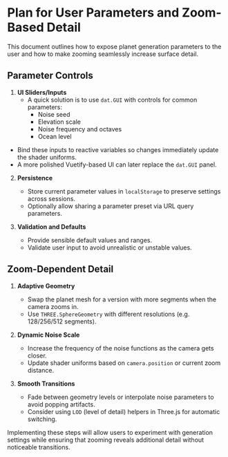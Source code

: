 # Plan for User Parameters and Zoom-Based Detail

This document outlines how to expose planet generation parameters to the user and how to make zooming seamlessly increase surface detail.

## Parameter Controls

1. **UI Sliders/Inputs**
   - A quick solution is to use `dat.GUI` with controls for common parameters:
     - Noise seed
     - Elevation scale
     - Noise frequency and octaves
     - Ocean level
  - Bind these inputs to reactive variables so changes immediately update the shader uniforms.
  - A more polished Vuetify-based UI can later replace the `dat.GUI` panel.

2. **Persistence**
   - Store current parameter values in `localStorage` to preserve settings across sessions.
   - Optionally allow sharing a parameter preset via URL query parameters.

3. **Validation and Defaults**
   - Provide sensible default values and ranges.
   - Validate user input to avoid unrealistic or unstable values.

## Zoom-Dependent Detail

1. **Adaptive Geometry**
   - Swap the planet mesh for a version with more segments when the camera zooms in.
   - Use `THREE.SphereGeometry` with different resolutions (e.g. 128/256/512 segments).

2. **Dynamic Noise Scale**
   - Increase the frequency of the noise functions as the camera gets closer.
   - Update shader uniforms based on `camera.position` or current zoom distance.

3. **Smooth Transitions**
   - Fade between geometry levels or interpolate noise parameters to avoid popping artifacts.
   - Consider using `LOD` (level of detail) helpers in Three.js for automatic switching.

Implementing these steps will allow users to experiment with generation settings while ensuring that zooming reveals additional detail without noticeable transitions.
